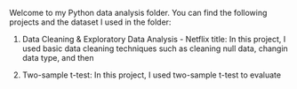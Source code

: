 Welcome to my Python data analysis folder. You can find the following projects and the dataset I used in the folder:

1. Data Cleaning & Exploratory Data Analysis - Netflix title:
In this project, I used basic data cleaning techniques such as cleaning null data, changin data type, and then

2. Two-sample t-test:
In this project, I used two-sample t-test to evaluate 

